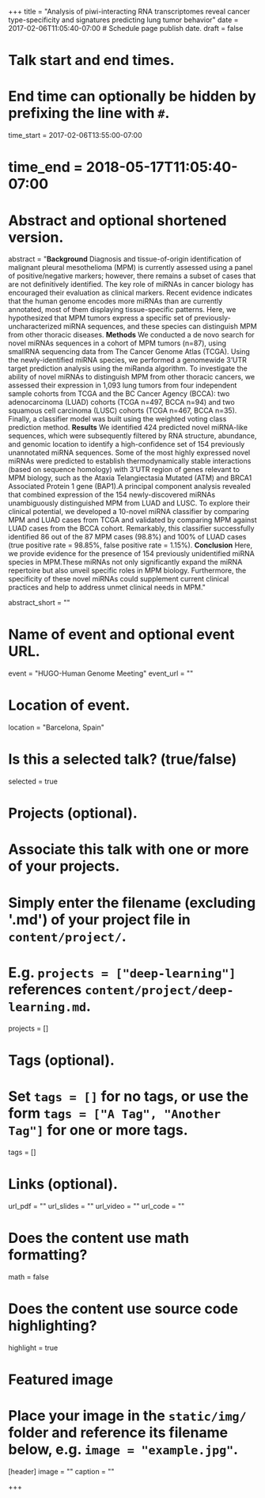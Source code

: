 +++
title = "Analysis of piwi-interacting RNA transcriptomes reveal cancer type-specificity and signatures predicting lung tumor behavior"
date = 2017-02-06T11:05:40-07:00  # Schedule page publish date.
draft = false

# Talk start and end times.
#   End time can optionally be hidden by prefixing the line with `#`.
time_start = 2017-02-06T13:55:00-07:00
# time_end = 2018-05-17T11:05:40-07:00

# Abstract and optional shortened version.
abstract = "**Background** Diagnosis and tissue-of-origin identification of malignant pleural mesothelioma (MPM) is currently assessed using a panel of positive/negative markers; however, there remains a subset of cases that are not definitively identified. The key role of miRNAs in cancer biology has encouraged their evaluation as clinical markers. Recent evidence indicates that the human genome encodes more miRNAs than are currently annotated, most of them displaying tissue-specific patterns. Here, we hypothesized that MPM tumors express a specific set of previously-uncharacterized miRNA sequences, and these species can distinguish MPM from other thoracic diseases. **Methods** We conducted a de novo search for novel miRNAs sequences in a cohort of MPM tumors (n=87), using smallRNA sequencing data from The Cancer Genome Atlas (TCGA). Using the newly-identified miRNA species, we performed a genomewide 3’UTR target prediction analysis using the miRanda algorithm. To investigate the ability of novel miRNAs to distinguish MPM from other thoracic cancers, we assessed their expression in 1,093 lung tumors from four independent sample cohorts from TCGA and the BC Cancer Agency (BCCA): two adenocarcinoma (LUAD) cohorts (TCGA n=497, BCCA n=94) and two squamous cell carcinoma (LUSC) cohorts (TCGA n=467, BCCA n=35). Finally, a classifier model was built using the weighted voting class prediction method. **Results** We identified 424 predicted novel miRNA-like sequences, which were subsequently filtered by RNA structure, abundance, and genomic location to identify a high-confidence set of 154 previously unannotated miRNA sequences. Some of the most highly expressed novel miRNAs were predicted to establish thermodynamically stable interactions (based on sequence homology) with 3’UTR region of genes relevant to MPM biology, such as the Ataxia Telangiectasia Mutated (ATM) and BRCA1 Associated Protein 1 gene (BAP1).A principal component analysis revealed that combined expression of the 154 newly-discovered miRNAs unambiguously distinguished MPM from LUAD and LUSC. To explore their clinical potential, we developed a 10-novel miRNA classifier by comparing MPM and LUAD cases from TCGA and validated by comparing MPM against LUAD cases from the BCCA cohort. Remarkably, this classifier successfully identified 86 out of the 87 MPM cases (98.8%) and 100% of LUAD cases (true positive rate = 98.85%, false positive rate = 1.15%). **Conclusion** Here, we provide evidence for the presence of 154 previously unidentified miRNA species in MPM.These miRNAs not only significantly expand the miRNA repertoire but also unveil specific roles in MPM biology. Furthermore, the specificity of these novel miRNAs could supplement current clinical practices and help to address unmet clinical needs in MPM."  

abstract_short = ""

# Name of event and optional event URL.
event = "HUGO-Human Genome Meeting"
event_url = ""

# Location of event.
location = "Barcelona, Spain"

# Is this a selected talk? (true/false)
selected = true

# Projects (optional).
#   Associate this talk with one or more of your projects.
#   Simply enter the filename (excluding '.md') of your project file in `content/project/`.
#   E.g. `projects = ["deep-learning"]` references `content/project/deep-learning.md`.
projects = []

# Tags (optional).
#   Set `tags = []` for no tags, or use the form `tags = ["A Tag", "Another Tag"]` for one or more tags.
tags = []

# Links (optional).
url_pdf = ""
url_slides = ""
url_video = ""
url_code = ""

# Does the content use math formatting?
math = false

# Does the content use source code highlighting?
highlight = true

# Featured image
# Place your image in the `static/img/` folder and reference its filename below, e.g. `image = "example.jpg"`.
[header]
image = ""
caption = ""

+++
